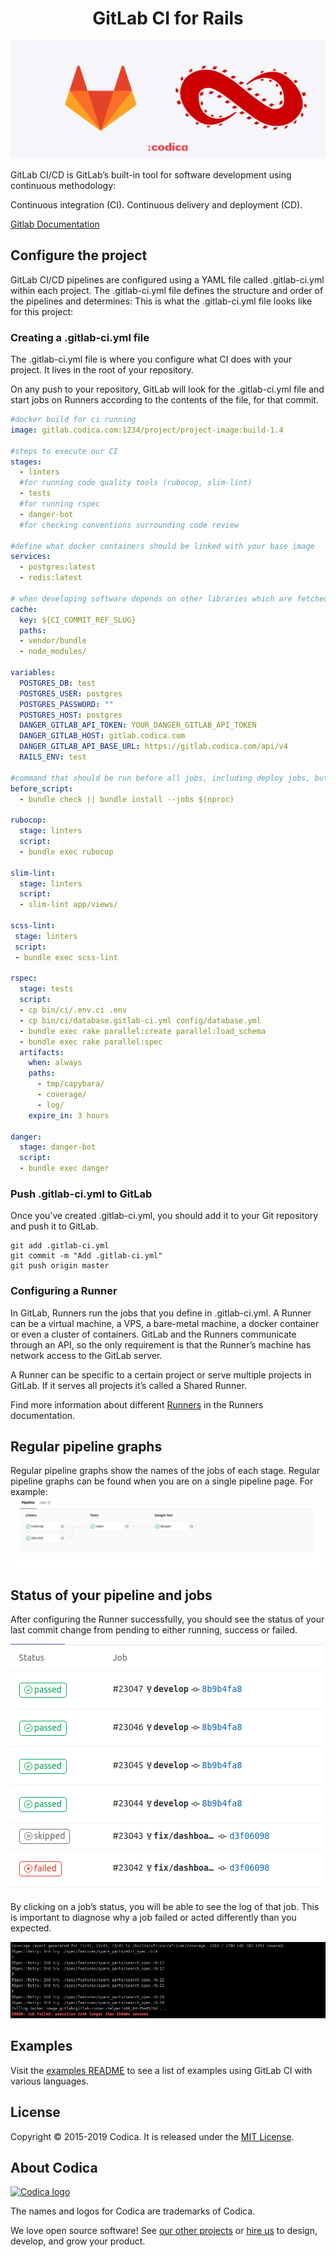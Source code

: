 <h1 align="center">GitLab CI for Rails </h1>

![](gitlab.jpg)

GitLab CI/CD is GitLab’s built-in tool for software development using continuous methodology:

Continuous integration (CI).
Continuous delivery and deployment (CD).


[Gitlab Documentation](https://docs.gitlab.com/ee/ci)

## Configure the project
GitLab CI/CD pipelines are configured using a YAML file called .gitlab-ci.yml within each project. The .gitlab-ci.yml file defines the structure and order of the pipelines and determines:
This is what the .gitlab-ci.yml file looks like for this project:

### Creating a .gitlab-ci.yml file

The .gitlab-ci.yml file is where you configure what CI does with your project. It lives in the root of your repository.

On any push to your repository, GitLab will look for the .gitlab-ci.yml file and start jobs on Runners according to the contents of the file, for that commit.

```yaml
#docker build for ci running
image: gitlab.codica.com:1234/project/project-image:build-1.4

#steps to execute our CI
stages:
  - linters
  #for running code quality tools (rubocop, slim-lint)
  - tests
  #for running rspec
  - danger-bot
  #for checking conventions surrounding code review

#define what docker containers should be linked with your base image
services:
  - postgres:latest
  - redis:latest

# when developing software depends on other libraries which are fetched via the internet during build time it’s shared between pipelines and jobs
cache:
  key: ${CI_COMMIT_REF_SLUG}
  paths:
  - vendor/bundle
  - node_modules/

variables:
  POSTGRES_DB: test
  POSTGRES_USER: postgres
  POSTGRES_PASSWORD: ""
  POSTGRES_HOST: postgres
  DANGER_GITLAB_API_TOKEN: YOUR_DANGER_GITLAB_API_TOKEN
  DANGER_GITLAB_HOST: gitlab.codica.com
  DANGER_GITLAB_API_BASE_URL: https://gitlab.codica.com/api/v4
  RAILS_ENV: test

#command that should be run before all jobs, including deploy jobs, but after the restoration of artifacts. This can be an array or a multi-line string
before_script:
  - bundle check || bundle install --jobs $(nproc)

rubocop:
  stage: linters
  script:
  - bundle exec rubocop

slim-lint:
  stage: linters
  script:
  - slim-lint app/views/

scss-lint:
 stage: linters
 script:
 - bundle exec scss-lint

rspec:
  stage: tests
  script:
  - cp bin/ci/.env.ci .env
  - cp bin/ci/database.gitlab-ci.yml config/database.yml
  - bundle exec rake parallel:create parallel:load_schema
  - bundle exec rake parallel:spec
  artifacts:
    when: always
    paths:
      - tmp/capybara/
      - coverage/
      - log/
    expire_in: 3 hours

danger:
  stage: danger-bot
  script:
  - bundle exec danger
```

### Push .gitlab-ci.yml to GitLab

Once you’ve created .gitlab-ci.yml, you should add it to your Git repository and push it to GitLab.

```
git add .gitlab-ci.yml
git commit -m "Add .gitlab-ci.yml"
git push origin master
```

### Configuring a Runner

In GitLab, Runners run the jobs that you define in .gitlab-ci.yml. A Runner can be a virtual machine, a VPS, a bare-metal machine, a docker container or even a cluster of containers. GitLab and the Runners communicate through an API, so the only requirement is that the Runner’s machine has network access to the GitLab server.

A Runner can be specific to a certain project or serve multiple projects in GitLab. If it serves all projects it’s called a Shared Runner.

Find more information about different [Runners](https://docs.gitlab.com/ee/ci/runners/README.html) in the Runners documentation.

## Regular pipeline graphs
Regular pipeline graphs show the names of the jobs of each stage. Regular pipeline graphs can be found when you are on a single pipeline page. For example:
![pipline](gitlab-ci.png)

## Status of your pipeline and jobs

After configuring the Runner successfully, you should see the status of your last commit change from pending to either running, success or failed.

![status](job-status.png)

By clicking on a job’s status, you will be able to see the log of that job. This is important to diagnose why a job failed or acted differently than you expected.

![error-log](job-log.png)

## Examples

Visit the [examples README](https://docs.gitlab.com/ee/ci/examples/README.html) to see a list of examples using GitLab CI with various languages.



## License
Copyright © 2015-2019 Codica. It is released under the [MIT License](https://opensource.org/licenses/MIT).

## About Codica

[![Codica logo](https://www.codica.com/assets/images/logo/logo.svg)](https://www.codica.com)

The names and logos for Codica are trademarks of Codica.

We love open source software! See [our other projects](https://github.com/codica2) or [hire us](https://www.codica.com/) to design, develop, and grow your product.